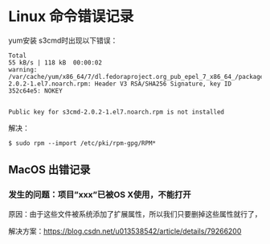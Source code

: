 # Linux 命令错误记录

yum安装 s3cmd时出现以下错误：

```
Total                                                                                                                                                    55 kB/s | 118 kB  00:00:02     
warning: /var/cache/yum/x86_64/7/dl.fedoraproject.org_pub_epel_7_x86_64_/packages/s3cmd-2.0.2-1.el7.noarch.rpm: Header V3 RSA/SHA256 Signature, key ID 352c64e5: NOKEY


Public key for s3cmd-2.0.2-1.el7.noarch.rpm is not installed
```

解决：

```
$ sudo rpm --import /etc/pki/rpm-gpg/RPM*
```



## MacOS 出错记录

### 发生的问题：项目”xxx”已被OS X使用，不能打开

原因：由于这些文件被系统添加了扩展属性，所以我们只要删掉这些属性就行了，

解决方案：https://blog.csdn.net/u013538542/article/details/79266200

